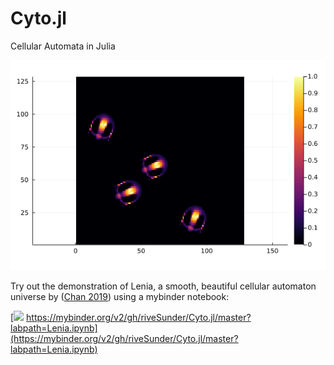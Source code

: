 
# Cyto.jl

Cellular Automata in Julia

<div align="center">
<img src="lenia_orbium.gif">
</div>

Try out the demonstration of Lenia, a smooth, beautiful cellular automaton universe by ([Chan 2019](https://arxiv.org/abs/1812.05433)) using a mybinder notebook:

[<img src="https://mybinder.org/badge_logo.svg">  https://mybinder.org/v2/gh/riveSunder/Cyto.jl/master?labpath=Lenia.ipynb](https://mybinder.org/v2/gh/riveSunder/Cyto.jl/master?labpath=Lenia.ipynb)

